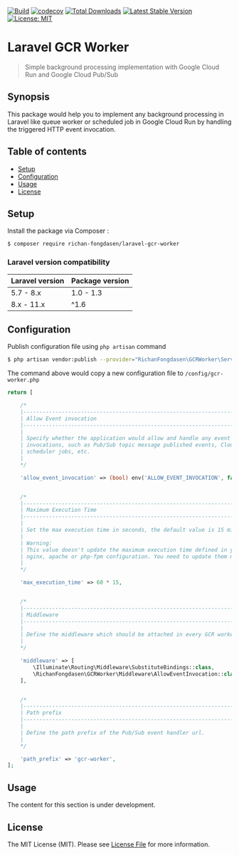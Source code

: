 [![Build](https://github.com/richan-fongdasen/laravel-gcr-worker/actions/workflows/main.yml/badge.svg?branch=main)](https://github.com/richan-fongdasen/laravel-gcr-worker/actions/workflows/main.yml)
[![codecov](https://codecov.io/gh/richan-fongdasen/laravel-gcr-worker/branch/master/graph/badge.svg)](https://codecov.io/gh/richan-fongdasen/laravel-gcr-worker)
[![Total Downloads](https://poser.pugx.org/richan-fongdasen/laravel-gcr-worker/d/total.svg)](https://packagist.org/packages/richan-fongdasen/laravel-gcr-worker)
[![Latest Stable Version](https://poser.pugx.org/richan-fongdasen/laravel-gcr-worker/v/stable.svg)](https://packagist.org/packages/richan-fongdasen/laravel-gcr-worker)
[![License: MIT](https://poser.pugx.org/richan-fongdasen/laravel-gcr-worker/license.svg)](https://opensource.org/licenses/MIT)

# Laravel GCR Worker

> Simple background processing implementation with Google Cloud Run and Google Cloud Pub/Sub

## Synopsis

This package would help you to implement any background processing in Laravel like queue worker
or scheduled job in Google Cloud Run by handling the triggered HTTP event invocation.

## Table of contents

- [Setup](#setup)
- [Configuration](#configuration)
- [Usage](#usage)
- [License](#license)

## Setup

Install the package via Composer :

```sh
$ composer require richan-fongdasen/laravel-gcr-worker
```

### Laravel version compatibility

| Laravel version | Package version |
| :-------------- | :-------------- |
| 5.7 - 8.x       | 1.0 - 1.3       |
| 8.x - 11.x      | ^1.6            |

## Configuration

Publish configuration file using `php artisan` command

```sh
$ php artisan vendor:publish --provider="RichanFongdasen\GCRWorker\ServiceProvider"
```

The command above would copy a new configuration file to `/config/gcr-worker.php`

```php
return [

    /*
    |--------------------------------------------------------------------------
    | Allow Event invocation
    |--------------------------------------------------------------------------
    |
    | Specify whether the application would allow and handle any event
    | invocations, such as Pub/Sub topic message published events, Cloud
    | scheduler jobs, etc.
    |
    */

    'allow_event_invocation' => (bool) env('ALLOW_EVENT_INVOCATION', false),


    /*
    |--------------------------------------------------------------------------
    | Maximum Execution Time
    |--------------------------------------------------------------------------
    |
    | Set the max execution time in seconds, the default value is 15 minutes.
    |
    | Warning:
    | This value doesn't update the maximum execution time defined in your
    | nginx, apache or php-fpm configuration. You need to update them manually.
    |
    */

    'max_execution_time' => 60 * 15,


    /*
    |--------------------------------------------------------------------------
    | Middleware
    |--------------------------------------------------------------------------
    |
    | Define the middleware which should be attached in every GCR worker route.
    |
    */

    'middleware' => [
        \Illuminate\Routing\Middleware\SubstituteBindings::class,
        \RichanFongdasen\GCRWorker\Middleware\AllowEventInvocation::class,
    ],


    /*
    |--------------------------------------------------------------------------
    | Path prefix
    |--------------------------------------------------------------------------
    |
    | Define the path prefix of the Pub/Sub event handler url.
    |
    */

    'path_prefix' => 'gcr-worker',
];
```

## Usage

The content for this section is under development.

## License

The MIT License (MIT). Please see [License File](LICENSE.md) for more information.
